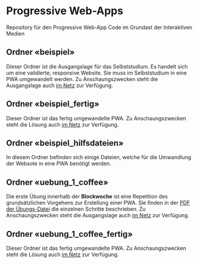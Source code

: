 # Progressive Web-Apps
Repository für den Progressive Web-App Code im Grundast der Interaktiven Medien
## Ordner «beispiel»
Dieser Ordner ist die Ausgangslage für das Selbststudium. Es handelt sich um eine validierte, responsive Website. Sie muss im Selbststudium in eine PWA umgewandelt werden. Zu Anschaungszwecken steht die Ausgangslage auch <a href="https://537449-52.web1.fh-htwchur.ch/beispiel/" target="_blank">im Netz</a> zur Verfügung.
## Ordner «beispiel_fertig»
Dieser Ordner ist das fertig umgewandelte PWA. Zu Anschaungszwecken steht die Lösung auch <a href="https://537449-52.web1.fh-htwchur.ch/beispiel_fertig/" target="_blank">im Netz</a> zur Verfügung.
## Ordner «beispiel_hilfsdateien»
In diesem Ordner befinden sich einige Dateien, welche  für die Umwandlung der Websote in eine PWA benötigt werden.
## Ordner «uebung_1_coffee»
Die erste Übung innerhalb der <b>Blockwoche</b> ist eine Repetition des grundsätzlichen Vorgehens zur Erstellung einer PWA. Sie finden in der <a href="https://moodle.fhgr.ch/mod/resource/view.php?id=402370" target="_blank">PDF der Übungs-Datei</a> die einzelnen Schritte beschrieben. Zu Anschaungszwecken steht die Ausgangslage auch <a href="https://537449-52.web1.fh-htwchur.ch/uebung_1_coffee/" target="_blank">im Netz</a> zur Verfügung.
## Ordner «uebung_1_coffee_fertig»
Dieser Ordner ist das fertig umgewandelte PWA. Zu Anschaungszwecken steht die Lösung auch <a href="https://537449-52.web1.fh-htwchur.ch/uebung_1_coffee_fertig/" target="_blank">im Netz</a> zur Verfügung.